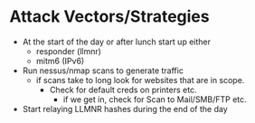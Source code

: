 # Attack Vectors/Strategies

- At the start of the day or after lunch start up either
  - responder (llmnr)
  - mitm6 (IPv6)
- Run nessus/nmap scans to generate traffic
  - if scans take to long look for websites that are in scope.
    - Check for default creds on printers etc.
      - if we get in, check for Scan to Mail/SMB/FTP etc.
- Start relaying LLMNR hashes during the end of the day
